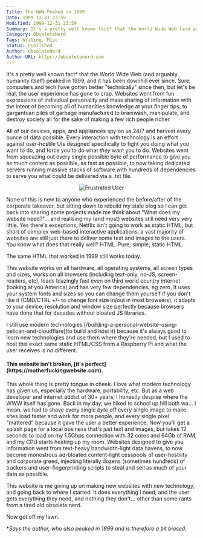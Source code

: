 ```yaml
---
Title: The WWW Peaked in 1999
Date: 1999-12-31 23:59
Modified: 1999-12-31 23:59
Summary: It's a pretty well known fact* that the World Wide Web (and arguably humanity itself) peaked in 1999, and it has been downhill ever since. Read on to find out why I'm right, why you're wrong, and why we should reset the entire WWW to 1999 and start over.
Category: ObsoleteNerd
Tags: Writing, Misc
Status: Published
Author: ObsoleteNerd
Author-URL: https://obsoletenerd.com
---
```


It's a pretty well known fact* that the World Wide Web (and arguably humanity itself) peaked in 1999, and it has been downhill ever since. Sure, computers and tech have gotten better "technically" since then, but let's be real, the user experience has gone to crap. Websites went from fun expressions of individual personality and mass sharing of information with the intent of becoming all of humanities knowledge at your finger tips, to gargantuan piles of garbage manufactured to brainwash, manipulate, and destroy society all for the sake of making a few rich people richer.

All of our devices, apps, and appliances spy on us 24/7 and harvest every ounce of data possible. Every interaction with technology is an effort against user-hostile UIs designed specifically to fight you doing what you want to do, and force you to do what *they* want you to do. Websites went from squeazing out every single possible byte of performance to give you as much content as possible, as fast as possible, to now taking dedicated servers running massive stacks of software with hundreds of dependencies to serve you what could be delivered via a .txt file.

<center><img src="https://obsoletenerd.com/theme/images/banghead.gif" alt="Frustrated User"></center>

None of this is new to anyone who experienced the before/after of the corporate takeover, but sitting down to rebuild my stale blog so I can get back into sharing some projects made me think about "What does my website need?"... and realising my (and most) websites still need very very little. Yes there's exceptions, Netflix isn't going to work as static HTML, but short of complex web-based interactive applications, a vast majority of websites are still just there to deliver some text and images to the users. You know what does that really well? HTML. Pure, simple, static HTML.

The same HTML that worked in 1999 still works today.

This website works on all hardware, all operating systems, all screen types and sizes, works on all browsers (including text-only, no-JS, screen-readers, etc), loads blazingly fast even on third world country internet (looking at you America) and has very few dependencies, eg zero. It uses your system fonts and sizes so you can change them yourself if you don't like it (CMD/CTRL +/- to change font size in/out in most browsers), it adapts to your device, resolution and window size perfectly because browsers have done that for decades without bloated JS libraries.

I still use modern technologies [/building-a-personal-website-using-pelican-and-cloudflare](to build and host it) because it's always good to learn new technologies and use them where they're needed, but I used to host this exact same static HTML/CSS from a Raspberry Pi and what the user receives is no different.

<h4>This website isn't broken, [it's perfect](https://motherfuckingwebsite.com).</h4>

This whole thing is pretty tongue in cheek. I love what modern technology has given us, especially the hardware, portability, etc. But as a web developer and internet addict of 30+ years, I honestly despise where the WWW itself has gone. Back in my day, we hiked to school up hill both wa... I mean, we had to shave every single *byte* off every single image to make sites load faster and work for more people, and every single pixel "mattered" because it gave the user a better experience. Now you'll get a splash page for a local business that's just text and images, but takes 12 seconds to load on my 1.5Gbps connection with 32 cores and 64Gb of RAM, and my CPU starts heating up my room. Websites designed to give you information went from text-heavy bandwidth-light data havens, to now become monostrous ad-bloated content-light cesspools of user-hostility and corporate greed, injecting literally dozens (sometimes hundreds) of trackers and user-fingerprinting scripts to steal and sell as much of your data as possible.

This website is me giving up on making new websites with new technology, and going back to where I started. It does everything I need, and the user gets everything they need, and nothing they don't... other than some rants from a tired old obsolete nerd.

Now get off my lawn.

**Says the author, who also peaked in 1999 and is therefore a bit biased.*
